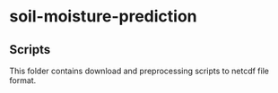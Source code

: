 # soil-moisture-prediction

## Scripts
This folder contains download and preprocessing scripts to netcdf file format. 
